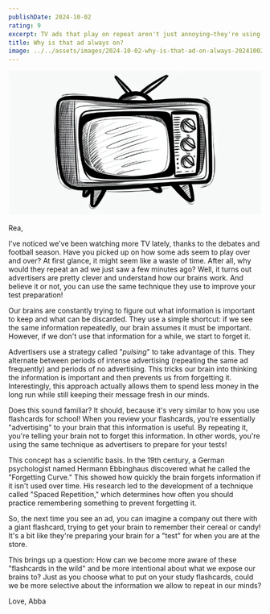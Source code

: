 ```yaml
---
publishDate: 2024-10-02
rating: 9
excerpt: TV ads that play on repeat aren't just annoying—they're using a clever brain trick. Learn how this same technique can help you ace your next test!
title: Why is that ad always on?
image: ../../assets/images/2024-10-02-why-is-that-ad-on-always-20241002055638551.webp
---
```


![center|500](../../assets/images/2024-10-02-why-is-that-ad-on-always-20241002055638551.webp)

Rea,

I've noticed we've been watching more TV lately, thanks to the debates and football season. Have you picked up on how some ads seem to play over and over? At first glance, it might seem like a waste of time. After all, why would they repeat an ad we just saw a few minutes ago? Well, it turns out advertisers are pretty clever and understand how our brains work. And believe it or not, you can use the same technique they use to improve your test preparation!

Our brains are constantly trying to figure out what information is important to keep and what can be discarded. They use a simple shortcut: if we see the same information repeatedly, our brain assumes it must be important. However, if we don't use that information for a while, we start to forget it.

Advertisers use a strategy called "*pulsing*" to take advantage of this. They alternate between periods of intense advertising (repeating the same ad frequently) and periods of no advertising. This tricks our brain into thinking the information is important and then prevents us from forgetting it. Interestingly, this approach actually allows them to spend less money in the long run while still keeping their message fresh in our minds.

Does this sound familiar? It should, because it's very similar to how you use flashcards for school! When you review your flashcards, you're essentially "advertising" to your brain that this information is useful. By repeating it, you're telling your brain not to forget this information. In other words, you're using the same technique as advertisers to prepare for your tests!

This concept has a scientific basis. In the 19th century, a German psychologist named Hermann Ebbinghaus discovered what he called the "Forgetting Curve." This showed how quickly the brain forgets information if it isn't used over time. His research led to the development of a technique called "Spaced Repetition," which determines how often you should practice remembering something to prevent forgetting it.

So, the next time you see an ad, you can imagine a company out there with a giant flashcard, trying to get your brain to remember their cereal or candy! It's a bit like they're preparing your brain for a "test" for when you are at the store.

This brings up a question: How can we become more aware of these "flashcards in the wild" and be more intentional about what we expose our brains to? Just as you choose what to put on your study flashcards, could we be more selective about the information we allow to repeat in our minds?

Love,
Abba



